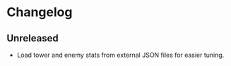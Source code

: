 # Changelog

## Unreleased
- Load tower and enemy stats from external JSON files for easier tuning.

